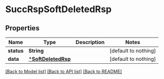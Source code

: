 # SuccRspSoftDeletedRsp


## Properties
Name | Type | Description | Notes
------------ | ------------- | ------------- | -------------
**status** | **String** |  | [default to nothing]
**data** | [***SoftDeletedRsp**](SoftDeletedRsp.md) |  | [default to nothing]


[[Back to Model list]](../README.md#models) [[Back to API list]](../README.md#api-endpoints) [[Back to README]](../README.md)


